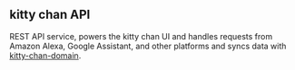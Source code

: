 ## kitty chan API

REST API service, powers the kitty chan UI and handles requests from Amazon Alexa, Google Assistant, and other platforms and syncs data with [kitty-chan-domain](https://github.com/live-apps-in/kitty-chan-domain).
